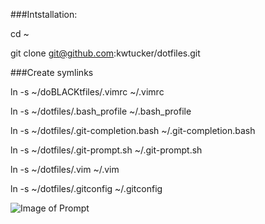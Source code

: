 ###Intstallation:

  cd ~
  
  git clone git@github.com:kwtucker/dotfiles.git
  

###Create symlinks

  ln -s ~/doBLACKtfiles/.vimrc ~/.vimrc
  
  ln -s ~/dotfiles/.bash_profile ~/.bash_profile
  
  ln -s ~/dotfiles/.git-completion.bash ~/.git-completion.bash
  
  ln -s ~/dotfiles/.git-prompt.sh ~/.git-prompt.sh
  
  ln -s ~/dotfiles/.vim ~/.vim
  
  ln -s ~/dotfiles/.gitconfig ~/.gitconfig

![Image of Prompt](https://github.com/kwtucker/dotfiles/bashPrompt/myPrompt.png)